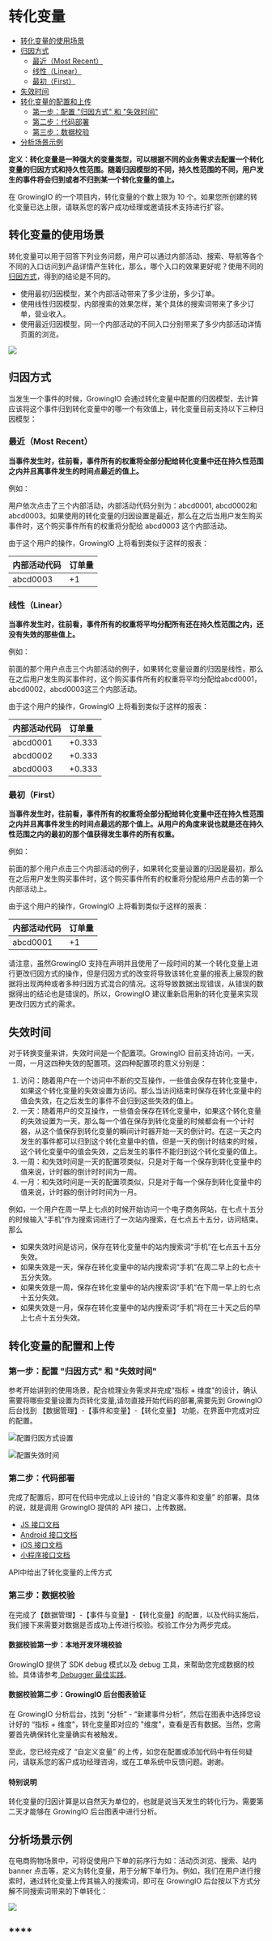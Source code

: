 # 转化变量

* [转化变量的使用场景](convert-variable.md#zhuan-hua-bian-liang-de-shi-yong-chang-jing)
* [归因方式](convert-variable.md#gui-yin-fang-shi)
  * [最近（Most Recent）](convert-variable.md#zui-jin-most-recent)
  * [线性（Linear）](convert-variable.md#xian-xing-linear)
  * [最初（First）](convert-variable.md#zui-chu-first)
* [失效时间](convert-variable.md#shi-xiao-shi-jian)
* [转化变量的配置和上传](convert-variable.md#zi-ding-yi-bian-liang-de-pei-zhi-he-shang-chuan)
  * [第一步：配置 "归因方式" 和 "失效时间"](convert-variable.md#di-yi-bu-zai-shi-jian-he-bian-liang-zhong-wan-cheng-pei-zhi)
  * [第二步：代码部署](convert-variable.md#di-er-bu-dai-ma-bu-shu)
  * [第三步：数据校验](convert-variable.md#di-san-bu-shu-ju-xiao-yan)
* [分析场景示例](convert-variable.md#fen-xi-chang-jing-shi-li)

**定义：转化变量是一种强大的变量类型，可以根据不同的业务需求去配置一个转化变量的归因方式和持久性范围。随着归因模型的不同，持久性范围的不同，用户发生的事件将会归到或者不归到某一个转化变量的值上。**

在 GrowingIO 的一个项目内，转化变量的个数上限为 10 个。如果您所创建的转化变量已达上限，请联系您的客户成功经理或邀请技术支持进行扩容。

## **转化变量的使用场景**

转化变量可以用于回答下列业务问题，用户可以通过内部活动、搜索、导航等各个不同的入口访问到产品详情产生转化，那么，哪个入口的效果更好呢？使用不同的[归因方式](convert-variable.md#gui-yin-fang-shi)，得到的结论是不同的。

* 使用最初归因模型，某个内部活动带来了多少注册，多少订单。
* 使用线性归因模型，内部搜索的效果怎样，某个具体的搜索词带来了多少订单，营业收入。
* 使用最近归因模型，同一个内部活动的不同入口分别带来了多少内部活动详情页面的浏览。

![](https://docs.growingio.com/.gitbook/assets/zhuanhuabianliang.png)

## **归因方式**

当发生一个事件的时候，GrowingIO 会通过转化变量中配置的归因模型，去计算应该将这个事件归到转化变量中的哪一个有效值上，转化变量目前支持以下三种归因模型：

### **最近（Most Recent）**

**当事件发生时，往前看，事件所有的权重将全部分配给转化变量中还在持久性范围之内并且离事件发生的时间点最近的值上。**

例如：

用户依次点击了三个内部活动，内部活动代码分别为：abcd0001, abcd0002和abcd0003。如果使用的转化变量的归因设置是最近，那么在之后当用户发生购买事件时，这个购买事件所有的权重将分配给 abcd0003 这个内部活动。

由于这个用户的操作，GrowingIO 上将看到类似于这样的报表：

| **内部活动代码** | **订单量** |
| :--- | :--- |
| abcd0003 | +1 |

### **线性（Linear）**

**当事件发生时，往前看，事件所有的权重将平均分配所有还在持久性范围之内，还没有失效的那些值上。**

例如：

前面的那个用户点击三个内部活动的例子，如果转化变量设置的归因是线性，那么在之后用户发生购买事件时，这个购买事件所有的权重将平均分配给abcd0001，abcd0002，abcd0003这三个内部活动。

由于这个用户的操作，GrowingIO 上将看到类似于这样的报表：

| **内部活动代码** | **订单量** |
| :--- | :--- |
| abcd0001 | +0.333 |
| abcd0002 | +0.333 |
| abcd0003 | +0.333 |

### **最初（First）**

**当事件发生时，往前看，事件所有的权重将全部分配给转化变量中还在持久性范围之内并且离事件发生的时间点最远的那个值上。从用户的角度来说也就是还在持久性范围之内的最初的那个值获得发生事件的所有权重。**

例如：

前面的那个用户点击三个内部活动的例子，如果转化变量设置的归因是最初，那么在之后用户发生购买事件时，这个购买事件所有的权重将分配给用户点击的第一个内部活动上。

由于这个用户的操作，GrowingIO 上将看到类似于这样的报表：

| **内部活动代码** | **订单量** |
| :--- | :--- |
| abcd0001 | +1 |

请注意，虽然GrowingIO 支持在声明并且使用了一段时间的某一个转化变量上进行更改归因方式的操作，但是归因方式的改变将导致该转化变量的报表上展现的数据将出现两种或者多种归因方式混合的情况。这将导致数据出现错误，从错误的数据得出的结论也是错误的。所以，GrowingIO 建议重新启用新的转化变量来实现更改归因方式的需求。

## **失效时间**

对于转换变量来讲，失效时间是一个配置项。GrowingIO 目前支持访问，一天，一周，一月这四种失效的配置项。这四种配置项的意义分别是：

1. 访问：随着用户在一个访问中不断的交互操作，一些值会保存在转化变量中，如果这个转化变量的失效设置为访问。那么当访问结束时保存在转化变量中的值会失效，在之后发生的事件不会归到这些失效的值上。
2. 一天：随着用户的交互操作，一些值会保存在转化变量中，如果这个转化变量的失效设置为一天，那么每一个值在保存到转化变量的时候都会有一个计时器，从这个值保存到转化变量的瞬间计时器开始一天的倒计时。在这一天之内发生的事件都可以归到这个转化变量中的值，但是一天的倒计时结束的时候，这个转化变量中的值会失效，之后发生的事件不能归到这个转化变量的值上。
3. 一周：和失效时间是一天的配置项类似，只是对于每一个保存到转化变量中的值来说，计时器的倒计时时间为一周。
4. 一月：和失效时间是一天的配置项类似，只是对于每一个保存到转化变量中的值来说，计时器的倒计时时间为一月。

例如，一个用户在周一早上七点的时候开始访问一个电子商务网站，在七点十五分的时候输入“手机”作为搜索词进行了一次站内搜索，在七点五十五分，访问结束。那么

* 如果失效时间是访问，保存在转化变量中的站内搜索词“手机”在七点五十五分失效。
* 如果失效是一天，保存在转化变量中的站内搜索词“手机”在周二早上的七点十五分失效。
* 如果失效是一周，保存在转化变量中的站内搜索词“手机”在下周一早上的七点十五分失效。
* 如果失效是一月，保存在转化变量中的站内搜索词“手机”将在三十天之后的早上七点十五分失效。

## 转化变量的配置和上传 <a id="zi-ding-yi-bian-liang-de-pei-zhi-he-shang-chuan"></a>

### **第一步：配置 "归因方式" 和 "失效时间"** <a id="di-yi-bu-zai-shi-jian-he-bian-liang-zhong-wan-cheng-pei-zhi"></a>

参考开始讲到的使用场景，配合梳理业务需求并完成“指标 + 维度”的设计，确认需要将哪些变量设置为页转化变量,请勿直接开始代码的部署,需要先到 GrowingIO 后台找到 【数据管理】-【事件和变量】-【转化变量】 功能，在界面中完成对应的配置。

![&#x914D;&#x7F6E;&#x5F52;&#x56E0;&#x65B9;&#x5F0F;&#x8BBE;&#x7F6E;](../../.gitbook/assets/image%20%28322%29.png)

  


![&#x914D;&#x7F6E;&#x5931;&#x6548;&#x65F6;&#x95F4;](../../.gitbook/assets/image%20%2822%29.png)

### **第二步：代码部署** <a id="di-er-bu-dai-ma-bu-shu"></a>

完成了配置后，即可在代码中完成以上设计的 “自定义事件和变量” 的部署。具体的说，就是调用 GrowingIO 提供的 API 接口，上传数据。

* [JS 接口文档](../../sdk-integration/web-js-sdk/#3-web-js-sdk-2-1-api)
* [Android 接口文档](../../sdk-integration/android-sdk/android-sdk.md#2-android-sdk-api)
* [iOS 接口文档](../../sdk-integration/ios-sdk/ios-sdk-2.x.md#ios-sdk-api)
* [小程序接口文档](../../sdk-integration/xiao-cheng-xu-xiao-you-xi-yi-ji-nei-qian-ye-sdk/wei-xin-xiao-cheng-xu-sdk/mina-sdk/#zi-ding-yi-shi-jian-he-bian-liang)

API中给出了转化变量的上传方式

### 第三步：数据校验 <a id="di-san-bu-shu-ju-xiao-yan"></a>

在完成了【数据管理】-【事件与变量】-【转化变量】的配置，以及代码实施后，我们接下来需要对数据是否成功上传进行校验。校验工作分为两步完成。

#### **数据校验第一步：本地开发环境校验** <a id="shu-ju-xiao-yan-di-yi-bu-ben-di-kai-fa-huan-jing-xiao-yan"></a>

GrowingIO 提供了 SDK debug 模式以及 debug 工具，来帮助您完成数据的校验。具体请参考[ Debugger 最佳实践](../../sdk-integration/growingio-debugger/best-practice.md#evar-zhuan-hua-bian-liang-shi-jian)。

#### **数据校验第二步：GrowingIO 后台图表验证** <a id="shu-ju-xiao-yan-di-er-bu-growingio-hou-tai-tu-biao-yan-zheng"></a>

在 GrowingIO 分析后台，找到 “分析” - “新建事件分析”，然后在图表中选择您设计好的 “指标 + 维度”，转化变量即对应的 "维度"，查看是否有数据。当然，您需要首先确保转化变量确实有被触发。

至此，您已经完成了 “自定义变量” 的上传，如您在配置或添加代码中有任何疑问，请联系您的客户成功经理咨询，或在工单系统中反馈问题。谢谢。

#### 特别说明

转化变量的归因计算是以自然天为单位的，也就是说当天发生的转化行为，需要第二天才能够在 GrowingIO 后台图表中进行分析。

## 分析场景示例

在电商购物场景中，可将促使用户下单的前序行为如：活动页浏览、搜索、站内banner 点击等，定义为转化变量，用于分解下单行为。例如，我们在用户进行搜索时，通过转化变量上传其输入的搜索词，即可在 GrowingIO 后台按以下方式分解不同搜索词带来的下单转化：

![](https://docs.growingio.com/.gitbook/assets/zhuanhuabianliang.png)

## \*\*\*\*

